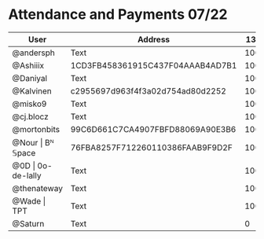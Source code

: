 # Attendance and Payments 07/22



| User | Address | 13/07 | 20/07| 
| -------- | -------- | -------- |------|
| @andersph  | Text     | 10000  | 10000|
| @Ashiiix     | 1CD3FB458361915C437F04AAAB4AD7B1 | 10000     | 0|
| @Daniyal     | Text     | 10000     | 10000|
| @Kalvinen     | c2955697d963f4f3a02d754ad80d2252 | 10000     | 10000|
| @misko9     | Text     | 10000     | 0|
| @cj.blocz     | Text     | 10000     | 10000|
| @mortonbits     | 99C6D661C7CA4907FBFD88069A90E3B6 | 10000     | 10000|
| @Nour \| Bᴺ 𝕊pace     | 76FBA8257F712260110386FAAB9F9D2F | 10000     | 10000|
| @0D \| 0o-de-lally    | Text     | 10000     | 10000|
| @thenateway     | Text     | 10000     | 10000|
| @Wade \| TPT     | Text     | 10000     | 10000|
| @Saturn     | Text     | 0     | 10000|
